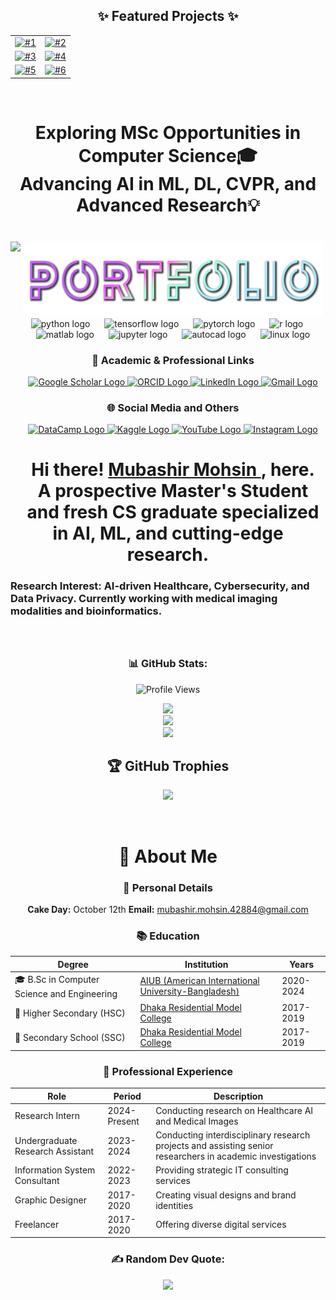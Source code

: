 <div align="center">
  <h2>✨ Featured Projects ✨</h2>
  <table>
    <tr>
      <td align="center">
        <a href="https://github.com/Mubashir42884/Computer-Vision">
          <img src="https://github-readme-stats.vercel.app/api/pin/?username=Mubashir42884&repo=Computer-Vision&theme=gruvbox&hide_border=true" alt="#1" />
        </a>
      </td>
      <td align="center">
        <a href="https://github.com/Mubashir42884/Journey-with-PyTorch">
          <img src="https://github-readme-stats.vercel.app/api/pin/?username=Mubashir42884&repo=Journey-with-PyTorch&theme=gruvbox&hide_border=true" alt="#2" />
        </a>
      </td>
    </tr>
    <tr>
      <td align="center">
        <a href="https://github.com/Mubashir42884/DeepFER-Facial-Expression-Recognition-with-Deep-Neural-Network-and-Attentional-Convolutional-Network">
          <img src="https://github-readme-stats.vercel.app/api/pin/?username=Mubashir42884&repo=DeepFER-Facial-Expression-Recognition-with-Deep-Neural-Network-and-Attentional-Convolutional-Network&theme=gruvbox&hide_border=true" alt="#3" />
        </a>
      </td>
      <td align="center">
        <a href="https://github.com/Mubashir42884/90MinsStat-Football-Statistics-WebApp-using-R">
          <img src="https://github-readme-stats.vercel.app/api/pin/?username=Mubashir42884&repo=90MinsStat-Football-Statistics-WebApp-using-R&theme=gruvbox&hide_border=true" alt="#4" />
        </a>
      </td>
    </tr>
    <tr>
      <td align="center">
        <a href="https://github.com/Mubashir42884/Machine-Learning-Odyssey-Bias-to-Brilliance">
          <img src="https://github-readme-stats.vercel.app/api/pin/?username=Mubashir42884&repo=Machine-Learning-Odyssey-Bias-to-Brilliance&theme=gruvbox&hide_border=true" alt="#5" />
        </a>
      </td>
      <td align="center">
        <a href="https://github.com/Mubashir42884/Journey-with-NLP-LLMs">
          <img src="https://github-readme-stats.vercel.app/api/pin/?username=Mubashir42884&repo=Journey-with-NLP-LLMs&theme=gruvbox&hide_border=true" alt="#6" />
        </a>
      </td>
    </tr>
  </table>
</div>



<br clear="both">

<h1 align="center"> Exploring MSc Opportunities in Computer Science🎓 <br/> Advancing AI in ML, DL, CVPR, and Advanced Research💡</h1>

###

<br clear="both">

<img align="left" height="425" src="https://images-wixmp-ed30a86b8c4ca887773594c2.wixmp.com/f/6fb254a1-b5b9-4a24-a4bc-89d3bf39c7e0/demb6ea-2845f3e6-cc9c-4a71-bbda-21cccc1e9983.gif?token=eyJ0eXAiOiJKV1QiLCJhbGciOiJIUzI1NiJ9.eyJzdWIiOiJ1cm46YXBwOjdlMGQxODg5ODIyNjQzNzNhNWYwZDQxNWVhMGQyNmUwIiwiaXNzIjoidXJuOmFwcDo3ZTBkMTg4OTgyMjY0MzczYTVmMGQ0MTVlYTBkMjZlMCIsIm9iaiI6W1t7InBhdGgiOiJcL2ZcLzZmYjI1NGExLWI1YjktNGEyNC1hNGJjLTg5ZDNiZjM5YzdlMFwvZGVtYjZlYS0yODQ1ZjNlNi1jYzljLTRhNzEtYmJkYS0yMWNjY2MxZTk5ODMuZ2lmIn1dXSwiYXVkIjpbInVybjpzZXJ2aWNlOmZpbGUuZG93bmxvYWQiXX0.1FRQvPQieep_EfcYSIlJOoelAjiDu-uIQ7TF1rss6zY"  />

<div align="center">
  <a href="https://mubashir42884.github.io">
    <img src="portfolio.png" height="120" alt="Portfolio Link" />
  </a>
</div>

<div align="center">
  <img src="https://cdn.jsdelivr.net/gh/devicons/devicon/icons/python/python-original.svg" height="50" alt="python logo" />
  <img width="15" />
  <img src="https://cdn.jsdelivr.net/gh/devicons/devicon/icons/tensorflow/tensorflow-original.svg" height="50" alt="tensorflow logo"  />
  <img width="15" />
  <img src="https://cdn.jsdelivr.net/gh/devicons/devicon/icons/pytorch/pytorch-original.svg" height="50"" alt="pytorch logo"  />
  <img width="15" />
  <img src="https://cdn.jsdelivr.net/gh/devicons/devicon/icons/r/r-original.svg" height="50"" alt="r logo"  />
  <img width="15" />
  <img src="https://cdn.jsdelivr.net/gh/devicons/devicon/icons/matlab/matlab-original.svg" height="50" alt="matlab logo"  />
  <img width="15" />
  <img src="https://cdn.jsdelivr.net/gh/devicons/devicon/icons/jupyter/jupyter-original.svg" height="50" alt="jupyter logo"  />
  <img width="15" />
  <img src="https://skillicons.dev/icons?i=autocad" height="50" alt="autocad logo"  />
  <img width="15" />
  <img src="https://skillicons.dev/icons?i=linux" height="50" alt="linux logo"  />
</div>


<div align="center">

  <h3>📘 Academic & Professional Links</h3>
  <a href="https://scholar.google.com/citations?user=L6Esq54AAAAJ&hl=en">
    <img src="https://img.shields.io/badge/Scholar-%2320beff?color=E6F4FF&logo=google-scholar&style=for-the-badge" height="35" alt="Google Scholar Logo" />
  </a>
  <a href="https://orcid.org/0009-0008-7205-0855">
      <img src="https://img.shields.io/badge/ORCID-%23187656?color=E6FFF4&logo=orcid&style=for-the-badge" height="35" alt="ORCID Logo" />
  </a>
  <a href="https://www.linkedin.com/in/mubashir-mohsin/">
  <img src="https://img.shields.io/badge/LinkedIn-%230077B5?color=E6F4FF&logo=linkedin&logoColor=0077B5&style=for-the-badge" height="35" alt="LinkedIn Logo" />
  </a>
  <a href="mailto:mubashir.mohsin.42884@gmail.com">
      <img src="https://img.shields.io/badge/Gmail-%23D14836?color=FFE6E6&logo=gmail&style=for-the-badge" height="35" alt="Gmail Logo" />
  </a>

  </br>
  <h3>🌐 Social Media and Others</h3>
  <a href="https://www.datacamp.com/portfolio/MubasirMohsin42884">
      <img src="https://img.shields.io/badge/DataCamp-%23051A2D?color=03ef62&logo=datacamp&logoColor=05192d&style=for-the-badge" height="35" width="120" alt="DataCamp Logo" />
  </a>
  <a href="https://www.kaggle.com/mubashir42884">
      <img src="https://img.shields.io/badge/Kaggle-%233494E6?color=A7CFFA&logo=kaggle&logoColor=007BFF&style=for-the-badge" height="35" width="120" alt="Kaggle Logo" />
  </a>
  <a href="https://www.youtube.com/@_MUBA_">
      <img src="https://img.shields.io/badge/YouTube-%23FF0000?color=FFE6E6&logo=youtube&logoColor=FF0000&style=for-the-badge" height="35" width="120" alt="YouTube Logo" />
  </a>
  <a href="https://www.instagram.com/non_traceable_entity">
      <img src="https://img.shields.io/badge/Instagram-%23E4405F?color=909ED4&logo=instagram&logoColor=CD486B&style=for-the-badge" height="35" width="120" alt="Instagram Logo" />
  </a>


</div>



###

<h1 align="center">Hi there! <a href="https://www.linkedin.com/in/mubashir-mohsin"> Mubashir Mohsin </a>, here. <br/>A prospective Master's Student and fresh CS graduate specialized in AI, ML, and cutting-edge research.</h1>
<h3 align="left"> Research Interest: AI-driven Healthcare, Cybersecurity, and Data Privacy. Currently working with medical imaging modalities and bioinformatics.</h3>

###

<br clear="both">

<div align="center">

### 📊 GitHub Stats:
<div align="center">
  <img src="https://komarev.com/ghpvc/?username=Mubashir42884&color=280F85&style=for-the-badge" alt="Profile Views">
</div>

![](https://github-readme-stats.vercel.app/api?username=Mubashir42884&theme=gruvbox&hide_border=true&include_all_commits=true&count_private=true) <br/>
![](https://github-readme-streak-stats.herokuapp.com/?user=Mubashir42884&theme=gruvbox&hide_border=true)<br/>
![](https://github-readme-stats.vercel.app/api/top-langs/?username=Mubashir42884&theme=gruvbox&hide_border=true&include_all_commits=true&count_private=true&layout=donut)
  
  ## 🏆 GitHub Trophies
  ![](https://github-profile-trophy.vercel.app/?username=Mubashir42884&theme=gruvbox&margin-w=10&margin-h=5&column=3)

</div>

<br clear="both">

<div align="center">
  
# 🌟 About Me

### 🎂 Personal Details
  **Cake Day:** October 12th
  **Email:** [mubashir.mohsin.42884@gmail.com](mailto:mubashir.mohsin.42884@gmail.com)

### 📚 Education

| Degree | Institution | Years |
|--------|-------------|-------|
| 🎓 B.Sc in Computer Science and Engineering | [AIUB (American International University-Bangladesh)](https://www.aiub.edu) | 2020-2024 |
| 🏫 Higher Secondary (HSC) | [Dhaka Residential Model College](http://www.drmc.edu.bd) | 2017-2019 |
| 🏫 Secondary School (SSC) | [Dhaka Residential Model College](http://www.drmc.edu.bd) | 2017-2019 |

### 💼 Professional Experience

| Role | Period | Description |
|------|--------|-------------|
| Research Intern | 2024-Present | Conducting research on Healthcare AI and Medical Images |
| Undergraduate Research Assistant | 2023-2024 | Conducting interdisciplinary research projects and assisting senior researchers in academic investigations |
| Information System Consultant | 2022-2023 | Providing strategic IT consulting services |
| Graphic Designer | 2017-2020 | Creating visual designs and brand identities |
| Freelancer | 2017-2020 | Offering diverse digital services |
</div>


<div align="center">
  
  ### ✍️ Random Dev Quote:
  ![](https://quotes-github-readme.vercel.app/api?type=vetical&theme=gruvbox)
  
</div>
  
###
